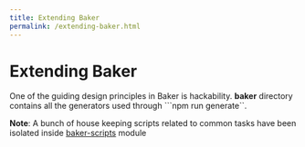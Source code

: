 ```yaml
---
title: Extending Baker
permalink: /extending-baker.html
---
```

# Extending Baker

One of the guiding design principles in Baker is hackability. **baker** directory contains all the generators used through ```npm run generate``.

**Note**: A bunch of house keeping scripts related to common tasks have been isolated inside [baker-scripts](https://github.com/thebakeryio/baker-scripts) module     